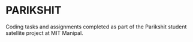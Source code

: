 # PARIKSHIT
Coding tasks and assignments completed as part of the Parikshit student satellite project at MIT Manipal.
